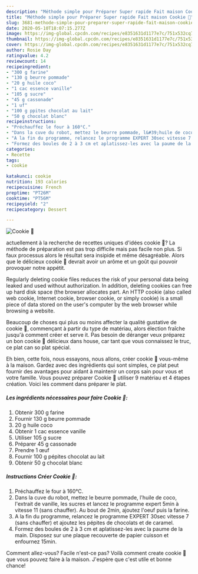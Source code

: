 ```yaml
---
description: "Méthode simple pour Préparer Super rapide Fait maison Cookie 🍪"
title: "Méthode simple pour Préparer Super rapide Fait maison Cookie 🍪"
slug: 3681-methode-simple-pour-preparer-super-rapide-fait-maison-cookie
date: 2020-05-10T18:07:15.277Z
image: https://img-global.cpcdn.com/recipes/e8351631d1177e7c/751x532cq70/cookie-🍪-photo-principale-de-la-recette.jpg
thumbnail: https://img-global.cpcdn.com/recipes/e8351631d1177e7c/751x532cq70/cookie-🍪-photo-principale-de-la-recette.jpg
cover: https://img-global.cpcdn.com/recipes/e8351631d1177e7c/751x532cq70/cookie-🍪-photo-principale-de-la-recette.jpg
author: Rosie Day
ratingvalue: 4.2
reviewcount: 14
recipeingredient:
- "300 g farine"
- "130 g beurre pommade"
- "20 g huile coco"
- "1 cac essence vanille"
- "105 g sucre"
- "45 g cassonade"
- "1 uf"
- "100 g ppites chocolat au lait"
- "50 g chocolat blanc"
recipeinstructions:
- "Préchauffez le four à 160°C."
- "Dans la cuve du robot, mettez le beurre pommade, l&#39;huile de coco, l&#39;extrait de vanille, les sucres et lancez le programme expert 5min à vitesse 11 (sans chauffer). Au bout de 2min, ajoutez l&#39;oeuf puis la farine."
- "A la fin du programme, relancez le programme EXPERT 30sec vitesse 7 (sans chauffer) et ajoutez les pépites de chocolats et de caramel."
- "Formez des boules de 2 à 3 cm et aplatissez-les avec la paume de la main. Disposez sur une plaque recouverte de papier cuisson et enfournez 15min."
categories:
- Recette
tags:
- cookie

katakunci: cookie 
nutrition: 193 calories
recipecuisine: French
preptime: "PT26M"
cooktime: "PT56M"
recipeyield: "2"
recipecategory: Dessert

---
```



![Cookie 🍪](https://img-global.cpcdn.com/recipes/e8351631d1177e7c/751x532cq70/cookie-🍪-photo-principale-de-la-recette.jpg)

actuellement à la recherche de recettes uniques d'idées cookie 🍪? La méthode de préparation est pas trop difficile mais pas facile non plus. Si faux processus alors le résultat sera insipide et même désagréable. Alors que le délicieux cookie 🍪 devrait avoir un arôme et un goût qui pouvoir provoquer notre appétit.

Regularly deleting cookie files reduces the risk of your personal data being leaked and used without authorization. In addition, deleting cookies can free up hard disk space (the browser allocates part. An HTTP cookie (also called web cookie, Internet cookie, browser cookie, or simply cookie) is a small piece of data stored on the user&#39;s computer by the web browser while browsing a website.

Beaucoup de choses qui plus ou moins affecter la qualité gustative de cookie 🍪, commençant à partir du type de matériau, alors élection fraîche jusqu'à comment créer et serve it. Pas besoin de déranger veux préparez un bon cookie 🍪 délicieux dans house, car tant que vous connaissez le truc, ce plat can so plat spécial.


Eh bien, cette fois, nous essayons, nous allons, créer cookie 🍪 vous-même à la maison. Gardez avec des ingrédients qui sont simples, ce plat peut fournir des avantages pour aidant à maintenir un corps sain pour vous et votre famille. Vous pouvez préparer Cookie 🍪 utiliser 9 matériau et 4 étapes création. Voici les comment dans préparer le plat.

<!--inarticleads1-->

##### Les ingrédients nécessaires pour faire Cookie 🍪:

1. Obtenir 300 g farine
1. Fournir 130 g beurre pommade
1.  20 g huile coco
1. Obtenir 1 cac essence vanille
1. Utiliser 105 g sucre
1. Préparer 45 g cassonade
1. Prendre 1 œuf
1. Fournir 100 g pépites chocolat au lait
1. Obtenir 50 g chocolat blanc




<!--inarticleads2-->

##### Instructions Créer Cookie 🍪:

1. Préchauffez le four à 160°C.
1. Dans la cuve du robot, mettez le beurre pommade, l&#39;huile de coco, l&#39;extrait de vanille, les sucres et lancez le programme expert 5min à vitesse 11 (sans chauffer). Au bout de 2min, ajoutez l&#39;oeuf puis la farine.
1. A la fin du programme, relancez le programme EXPERT 30sec vitesse 7 (sans chauffer) et ajoutez les pépites de chocolats et de caramel.
1. Formez des boules de 2 à 3 cm et aplatissez-les avec la paume de la main. Disposez sur une plaque recouverte de papier cuisson et enfournez 15min.





Comment allez-vous? Facile n'est-ce pas? Voilà comment create cookie 🍪 que vous pouvez faire à la maison. J'espère que c'est utile et bonne chance!
